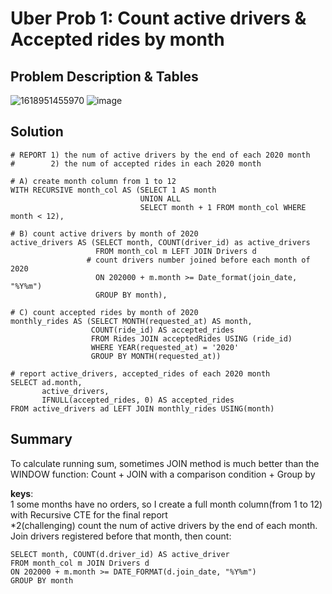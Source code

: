 # Uber Prob 1: Count active drivers & Accepted rides by month

## Problem Description & Tables
![1618951455970](https://user-images.githubusercontent.com/60673352/115581236-d1494980-a295-11eb-9223-736847df644b.jpg)
![image](https://user-images.githubusercontent.com/60673352/115581719-4452c000-a296-11eb-8b18-a6844392a079.png)

## Solution
```
# REPORT 1) the num of active drivers by the end of each 2020 month
#        2) the num of accepted rides in each 2020 month

# A) create month column from 1 to 12
WITH RECURSIVE month_col AS (SELECT 1 AS month
                             UNION ALL 
                             SELECT month + 1 FROM month_col WHERE month < 12),

# B) count active drivers by month of 2020
active_drivers AS (SELECT month, COUNT(driver_id) as active_drivers
                   FROM month_col m LEFT JOIN Drivers d
                 # count drivers number joined before each month of 2020
                   ON 202000 + m.month >= Date_format(join_date, "%Y%m")
                   GROUP BY month),

# C) count accepted rides by month of 2020
monthly_rides AS (SELECT MONTH(requested_at) AS month,
                  COUNT(ride_id) AS accepted_rides
                  FROM Rides JOIN acceptedRides USING (ride_id)
                  WHERE YEAR(requested_at) = '2020'
                  GROUP BY MONTH(requested_at))

# report active_drivers, accepted_rides of each 2020 month
SELECT ad.month,
       active_drivers,
       IFNULL(accepted_rides, 0) AS accepted_rides
FROM active_drivers ad LEFT JOIN monthly_rides USING(month)
```

## Summary
To calculate running sum, sometimes JOIN method is much better than the WINDOW function:
Count + JOIN with a comparison condition + Group by

**keys**:<br/>
1 some months have no orders, so I create a full month column(from 1 to 12) with Recursive CTE for the final report<br/>
*2(challenging) count the num of active drivers by the end of each month. Join drivers registered before that month, then count:
```
SELECT month, COUNT(d.driver_id) AS active_driver
FROM month_col m JOIN Drivers d
ON 202000 + m.month >= DATE_FORMAT(d.join_date, "%Y%m")
GROUP BY month
```
